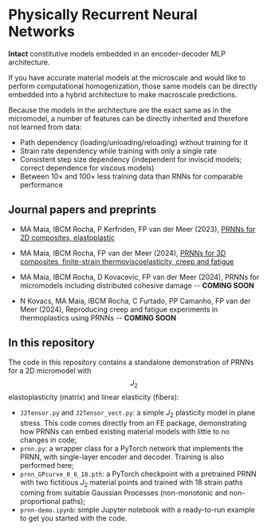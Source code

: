 # Physically Recurrent Neural Networks

**Intact** constitutive models embedded in an encoder-decoder MLP architecture. 

If you have accurate material models at the microscale and would like to perform computational homogenization, those same models can be directly embedded into a hybrid architecture to make macroscale predictions.

Because the models in the architecture are the exact same as in the micromodel, a number of features can be directly inherited and therefore not learned from data:

- Path dependency (loading/unloading/reloading) without training for it
- Strain rate dependency while training with only a single rate
- Consistent step size dependency (independent for inviscid models; correct dependence for viscous models)
- Between $10\times$ and $100\times$ less training data than RNNs for comparable performance

## Journal papers and preprints

- MA Maia, IBCM Rocha, P Kerfriden, FP van der Meer (2023), [PRNNs for 2D composites, elastoplastic](https://www.sciencedirect.com/science/article/pii/S0045782523000579)

- MA Maia, IBCM Rocha, FP van der Meer (2024), [PRNNs for 3D composites, finite-strain thermoviscoelasticity, creep and fatigue](https://arxiv.org/abs/2404.17583)

- MA Maia, IBCM Rocha, D Kovacevic, FP van der Meer (2024), PRNNs for micromodels including distributed cohesive damage -- **COMING SOON**

- N Kovacs, MA Maia, IBCM Rocha, C Furtado, PP Camanho, FP van der Meer (2024), Reproducing creep and fatigue experiments in thermoplastics using PRNNs -- **COMING SOON**

## In this repository

The code in this repository contains a standalone demonstration of PRNNs for a 2D micromodel with $$J_2$$ elastoplasticity (matrix) and linear elasticity (fibers):

- `J2Tensor.py` and `J2Tensor_vect.py`: a simple $J_2$ plasticity model in plane stress. This code comes directly from an FE package, demonstrating how PRNNs can embed existing material models with little to no changes in code;
- `prnn.py`: a wrapper class for a PyTorch network that implements the PRNN, with single-layer encoder and decoder. Training is also performed here;
- `prnn_GPcurve_0_6_18.pth`: a PyTorch checkpoint with a pretrained PRNN with two fictitious $J_2$ material points and trained with 18 strain paths coming from suitable Gaussian Processes (non-monotonic and non-proportional paths);
- `prnn-demo.ipynb`: simple Jupyter notebook with a ready-to-run example to get you started with the code.
